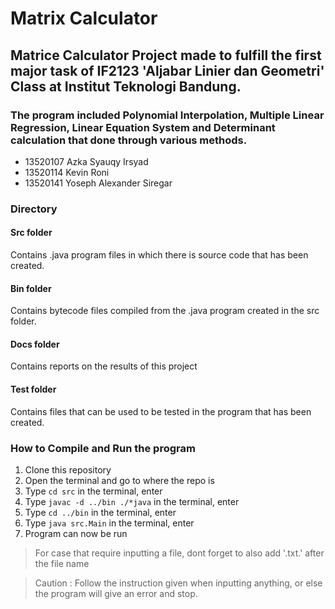 # Matrix Calculator

## Matrice Calculator Project made to fulfill the first major task of IF2123 'Aljabar Linier dan Geometri' Class at Institut Teknologi Bandung.
### The program included Polynomial Interpolation, Multiple Linear Regression, Linear Equation System and Determinant calculation that done through various methods.

- 13520107 Azka Syauqy Irsyad
- 13520114 Kevin Roni
- 13520141 Yoseph Alexander Siregar


### Directory
#### Src folder
Contains .java program files in which there is source code that has been created.

#### Bin folder 
Contains bytecode files compiled from the .java program created in the src folder.

#### Docs folder 
Contains reports on the results of this project

#### Test folder 
Contains files that can be used to be tested in the program that has been created.

### How to Compile and Run the program
1. Clone this repository
2. Open the terminal and go to where the repo is
3. Type `cd src` in the  terminal, enter
4. Type `javac -d ../bin ./*java` in the  terminal, enter
5. Type `cd ../bin` in the  terminal, enter
6. Type `java src.Main` in the  terminal, enter
7. Program can now be run

> For case that require inputting a file, dont forget to also add '.txt.' after the file name

> Caution : Follow the instruction given when inputting anything, or else the program will give an error and stop.

